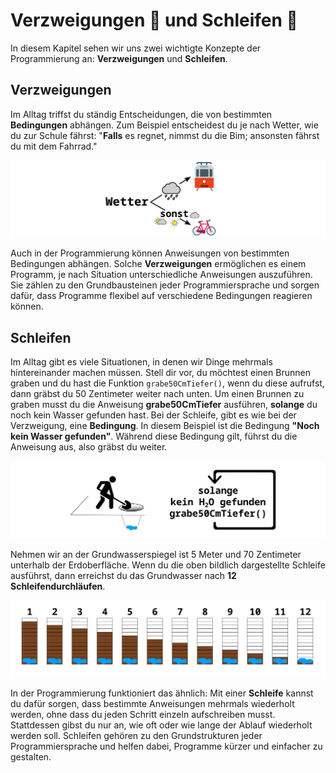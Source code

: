# Verzweigungen 🌱 und Schleifen 🔁

In diesem Kapitel sehen wir uns zwei wichtigte Konzepte
der Programmierung an: **Verzweigungen** und **Schleifen**.

## Verzweigungen

Im Alltag triffst du ständig Entscheidungen, die von bestimmten **Bedingungen** abhängen. Zum Beispiel entscheidest du je nach Wetter, wie du zur Schule fährst: "**Falls** es regnet, nimmst du die Bim; ansonsten fährst du mit dem Fahrrad."

![Verzweigung Wetter](./images/verzweigung.png)

Auch in der Programmierung können Anweisungen von bestimmten Bedingungen abhängen.
Solche **Verzweigungen** ermöglichen es einem Programm, je nach Situation unterschiedliche Anweisungen auszuführen. Sie zählen zu den Grundbausteinen jeder Programmiersprache und sorgen dafür, dass Programme flexibel auf verschiedene Bedingungen reagieren können.


## Schleifen

Im Alltag gibt es viele Situationen, in denen wir Dinge mehrmals hintereinander machen müssen.
Stell dir vor, du möchtest einen Brunnen graben und du hast die Funktion `grabe50CmTiefer()`,
wenn du diese aufrufst, dann gräbst du 50 Zentimeter weiter nach unten.
Um einen Brunnen zu graben musst du die Anweisung **grabe50CmTiefer** ausführen,
**solange** du noch kein Wasser gefunden hast.
Bei der Schleife, gibt es wie bei der Verzweigung, eine **Bedingung**.
In diesem Beispiel ist die Bedingung **"Noch kein Wasser gefunden"**.
Während diese Bedingung gilt, führst du die Anweisung aus, also gräbst du weiter.

![Loop Brunnen](./images/loop.png)

Nehmen wir an der Grundwasserspiegel ist 5 Meter und 70 Zentimeter unterhalb der
Erdoberfläche. Wenn du die oben bildlich dargestellte Schleife ausführst,
dann erreichst du das Grundwasser nach **12 Schleifendurchläufen**.


![Graben Loop](./images/graben.png)


In der Programmierung funktioniert das ähnlich: Mit einer **Schleife** kannst du dafür sorgen, dass bestimmte Anweisungen mehrmals wiederholt werden,
ohne dass du jeden Schritt einzeln aufschreiben musst.
Stattdessen gibst du nur an, wie oft oder wie lange der Ablauf wiederholt werden soll.
Schleifen gehören zu den Grundstrukturen jeder Programmiersprache und helfen dabei, Programme kürzer und einfacher zu gestalten.



